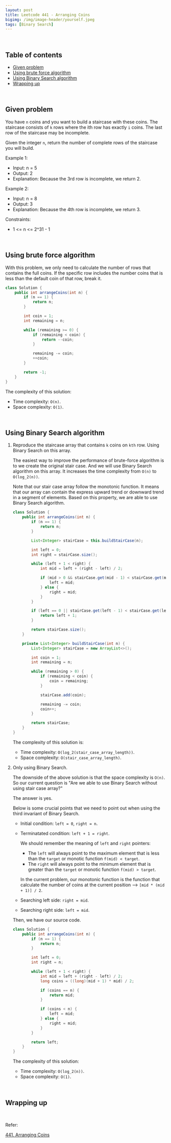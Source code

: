 ```yaml
---
layout: post
title: Leetcode 441 - Arranging Coins
bigimg: /img/image-header/yourself.jpeg
tags: [Binary Search]
---
```





<br>

## Table of contents
- [Given problem](#given-problem)
- [Using brute force algorithm](#using-brute-force-algorithm)
- [Using Binary Search algorithm](#using-binary-search-algorithm)
- [Wrapping up](#wrapping-up)


<br>

## Given problem

You have `n` coins and you want to build a staircase with these coins. The staircase consists of `k` rows where the ith row has exactly `i` coins. The last row of the staircase may be incomplete.

Given the integer `n`, return the number of complete rows of the staircase you will build.

Example 1:
- Input: n = 5
- Output: 2
- Explanation: Because the 3rd row is incomplete, we return 2.

Example 2:
- Input: n = 8
- Output: 3
- Explanation: Because the 4th row is incomplete, we return 3.

Constraints:
- 1 <= n <= 2^31 - 1


<br>

## Using brute force algorithm

With this problem, we only need to calculate the number of rows that contains the full coins. If the specific row includes the number coins that is less than the default coin of that row, break it.

```Java
class Solution {
    public int arrangeCoins(int n) {
        if (n == 1) {
            return n;
        }

        int coin = 1;
        int remaining = n;

        while (remaining >= 0) {
            if (remaining < coin) {
                return --coin;
            }

            remaining -= coin;
            ++coin;
        }

        return -1;
    }
}
```

The complexity of this solution:
- Time complexity: `O(n)`.
- Space complexity: `O(1)`.


<br>

## Using Binary Search algorithm

1. Reproduce the staircase array that contains `k` coins on `kth` row. Using Binary Search on this array.

    The easiest way to improve the performance of brute-force algorithm is to we create the original stair case. And we will use Binary Search algorithm on this array. It increases the time complexity from `O(n)` to `O(log_2(n))`.

    Note that our stair case array follow the monotonic function. It means that our array can contain the express upward trend or downward trend in a segment of elements. Based on this property, we are able to use Binary Search algorithm.

    ```Java
    class Solution {
        public int arrangeCoins(int n) {
            if (n == 1) {
                return n;
            }

            List<Integer> stairCase = this.buildStairCase(n);

            int left = 0;
            int right = stairCase.size();

            while (left + 1 < right) {
                int mid = left + (right - left) / 2;

                if (mid > 0 && stairCase.get(mid - 1) < stairCase.get(mid)) {
                    left = mid;
                } else {
                    right = mid;
                }
            }

            if (left == 0 || stairCase.get(left - 1) < stairCase.get(left)) {
                return left + 1;
            }      

            return stairCase.size();
        }

        private List<Integer> buildStairCase(int n) {
            List<Integer> stairCase = new ArrayList<>();

            int coin = 1;
            int remaining = n;

            while (remaining > 0) {
                if (remaining < coin) {
                    coin = remaining;
                }

                stairCase.add(coin);

                remaining -= coin;
                coin++;
            }

            return stairCase;
        }
    }
    ```

    The complexity of this solution is:
    - Time complexity: `O(log_2(stair_case_array_length))`.
    - Space complexity: `O(stair_case_array_length)`.

2. Only using Binary Search.

    The downside of the above solution is that the space complexity is `O(n)`. So our current question is "Are we able to use Binary Search without using stair case array?"

    The answer is yes.
    
    Below is some crucial points that we need to point out when using the third invariant of Binary Search.
    - Initial condition: `left = 0`, `right = n`.
    - Terminatated condition: `left + 1 = right`.

        We should remember the meaning of `left` and `right` pointers:
        - The `left` will always point to the maximum element that is less than the `target` or monotic function `f(mid) < target`.
        - The `right` will always point to the minimum element that is greater than the `target` or monotic function `f(mid) > target`.

        In the current problem, our monotonic function is the function that calculate the number of coins at the current position --> `[mid * (mid + 1)] / 2`.

    - Searching left side: `right = mid`.
    - Searching right side: `left = mid`.

    Then, we have our source code.

    ```Java
    class Solution {
        public int arrangeCoins(int n) {
            if (n == 1) {
                return n;
            }

            int left = 0;
            int right = n;

            while (left + 1 < right) {
                int mid = left + (right - left) / 2;
                long coins = ((long)(mid + 1) * mid) / 2;

                if (coins == n) {
                    return mid;
                }

                if (coins < n) {
                    left = mid;
                } else {
                    right = mid;
                }
            }

            return left;
        }
    }
    ```

    The complexity of this solution:
    - Time complexity: `O(log_2(n))`.
    - Space complexity: `O(1)`.


<br>

## Wrapping up




<br>

Refer:

[441. Arranging Coins](https://leetcode.com/problems/arranging-coins/description/)
